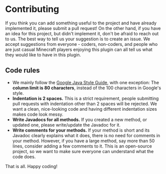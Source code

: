 # Contributing

If you think you can add something useful to the project and have already implemented it, please submit a pull request! On the other hand, if you have an idea for this project, but didn't implement it, don't be afraid to reach out to us. The best way to tell us your suggestion is to create an issue. We accept suggestions from everyone - coders, non-coders, and people who are just casual Minecraft players enjoying this plugin can all tell us what they would like to have in this plugin.

## Code rules

- We mainly follow the [Google Java Style Guide](https://google.github.io/styleguide/javaguide.html), with one exception: The **column limit is 80 characters**, instead of the 100 characters in Google's style.
- **Indentation is 2 spaces.** This is a strict requirement, people submitting pull requests with indentation other than 2 spaces will be rejected. We want a clean, nice-looking code and having different indentation sizes makes code look messy.
- **Write Javadocs for all methods.** If you created a new method, or updated one, please write/update the Javadoc for it.
- **Write comments for your methods.** If your method is short and its Javadoc clearly explains what it does, there is no need for comments in your method. However, if you have a large method, say more than 50 lines, consider adding a few comments to it. This is an open-source project, so we want to make sure everyone can understand what the code does.

That is all. Happy coding!
